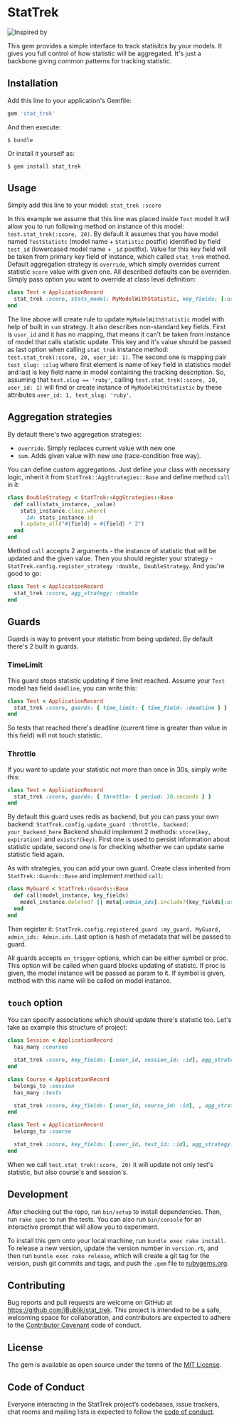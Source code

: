 # StatTrek

![Inspired by](http://www.startrek.com/uploads/assets/db_articles/6ee08d45f7a94d4c6fda9ee84833054a687ddf77.jpg)

This gem provides a simple interface to track statisitcs by your models. It gives you full control of how statistic will be aggregated. It's just a backbone giving common patterns for tracking statistic.

## Installation

Add this line to your application's Gemfile:

```ruby
gem 'stat_trek'
```

And then execute:

    $ bundle

Or install it yourself as:

    $ gem install stat_trek

## Usage

Simply add this line to your model:
`stat_trek :score`

In this example we assume that this line was placed inside `Test` model
It will allow you to run following method on instance of this model: `test.stat_trek(:score, 20)`. 
By default it assumes that you have model named `TestStatistc` (model name + `Statistic` postfix) identified by field `test_id` (lowercased model name + `_id` postfix). Value for this key field will be taken from primary key field of instance, which called `stat_trek` method. Default aggregation strategy is `override`, which simply overrides current statistic `score` value with given one.
All described defaults can be overriden. Simply pass option you want to override at class level definition:
```ruby
class Test < ApplicationRecord
  stat_trek :score, stats_model: MyModelWithStatistic, key_fields: [:user_id, test_slug: :slug], agg_strategy: :sum
end
```
The line above will create rule to update `MyModelWithStatistic` model with help of built in `sum` strategy.
It also describes non-standard key fields. First is `user_id` and it has no mapping, that means it can't be taken from instance of model that calls statistic update. This key and it's value should be passed as last option when calling `stat_trek` instance method: `test.stat_trek(:score, 20, user_id: 1)`.
The second one is mapping pair `test_slug: :slug` where first element is name of key field in statistics model and last is key field name in model containing the tracking description. So, assuming that `test.slug == 'ruby'`, calling `test.stat_trek(:score, 20, user_id: 1)` will find or create instance of `MyModelWithStatistic` by these attributes `user_id: 1, test_slug: 'ruby'`.

## Aggregation strategies
By default there's two aggregation strategies:
- `override`. Simply replaces current value with new one
- `sum`. Adds given value with new one (race-condition free way).

You can define custom aggregations. Just define your class with necessary logic, inherit it from `StatTrek::AggStrategies::Base` and define method `call` in it:
```ruby
class DoubleStrategy < StatTrek::AggStrategies::Base
  def call(stats_instance, _value)
    stats_instance.class.where(
      id: stats_instance.id
    ).update_all("#{field} = #{field} * 2")
  end
end
```
Method `call` accepts 2 arguments - the instance of statistic that will be updated and the given value.
Then you should register your strategy - `StatTrek.config.register_strategy :double, DoubleStrategy`.
And you're good to go:
```ruby
class Test < ApplicationRecord
  stat_trek :score, agg_strategy: :double
end
```

## Guards
Guards is way to prevent your statistic from being updated. By default there's 2 built in guards.

### TimeLimit
This guard stops statistic updating if time limit reached. Assume your `Test` model has field `deadline`, you can write this:
```ruby
class Test < ApplicationRecord
  stat_trek :score, guards: { time_limit: { time_field: :deadline } }
end
```
So tests that reached there's deadline (current time is greater than value in this field) will not touch statistic.

### Throttle
If you want to update your statistic not more than once in 30s, simply write this:
```ruby
class Test < ApplicationRecord
  stat_trek :score, guards: { throttle: { period: 30.seconds } }
end
```
By default this guard uses redis as backend, but you can pass your own backend:
`StatTrek.config.update_guard :throttle, backend: your_backend_here`
Backend should implement 2 methods: `store(key, expiration)` and `exists?(key)`. First one is used to persist information about statistic update, second one is for checking whether we can update same statistic field again.

As with strategies, you can add your own guard. Create class inherited from `StatTrek::Guards::Base` and implement method `call`:
```ruby
class MyGuard < StatTrek::Guards::Base
  def call(model_instance, key_fields)
    model_instance.deleted? || meta[:admin_ids].include?(key_fields[:user_id])
  end
end
```
Then register it: `StatTrek.config.registered_guard :my_guard, MyGuard, admin_ids: Admin.ids`. Last option is hash of metadata that will be passed to guard.

All guards accepts `on_trigger` options, which can be either symbol or proc. This option will be called when guard blocks updating of statistc. If proc is given, the model instance will be passed as param to it. If symbol is given, method with this name will be called on model instance.

## `touch` option
You can specify associations which should update there's statistic too. Let's take as example this structure of project:
```ruby
class Session < ApplicationRecord
  has_many :courses

  stat_trek :score, key_fields: [:user_id, session_id: :id], agg_strategy: :sum
end

class Course < ApplicationRecord
  belongs_to :session
  has_many :tests

  stat_trek :score, key_fields: [:user_id, course_id: :id], , agg_strategy: :sum, touch: :session
end

class Test < ApplicationRecord
  belongs_to :course

  stat_trek :score, key_fields: [:user_id, test_id: :id], agg_strategy: :sum, touch: :course
end
```

When we call `test.stat_trek(:score, 20)` it will update not only test's statistic, but also course's and session's.


## Development

After checking out the repo, run `bin/setup` to install dependencies. Then, run `rake spec` to run the tests. You can also run `bin/console` for an interactive prompt that will allow you to experiment.

To install this gem onto your local machine, run `bundle exec rake install`. To release a new version, update the version number in `version.rb`, and then run `bundle exec rake release`, which will create a git tag for the version, push git commits and tags, and push the `.gem` file to [rubygems.org](https://rubygems.org).

## Contributing

Bug reports and pull requests are welcome on GitHub at https://github.com/iBublik/stat_trek. This project is intended to be a safe, welcoming space for collaboration, and contributors are expected to adhere to the [Contributor Covenant](http://contributor-covenant.org) code of conduct.

## License

The gem is available as open source under the terms of the [MIT License](https://opensource.org/licenses/MIT).

## Code of Conduct

Everyone interacting in the StatTrek project’s codebases, issue trackers, chat rooms and mailing lists is expected to follow the [code of conduct](https://github.com/iBublik/stat_trek/blob/master/CODE_OF_CONDUCT.md).
